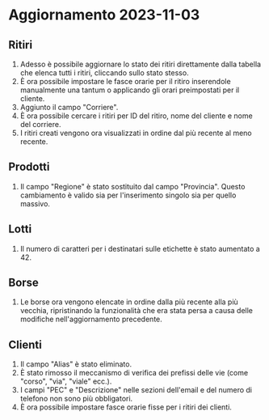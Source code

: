 # Aggiornamento 2023-11-03

## Ritiri

1. Adesso è possibile aggiornare lo stato dei ritiri direttamente dalla tabella che elenca tutti i ritiri, cliccando sullo stato stesso.
2. È ora possibile impostare le fasce orarie per il ritiro inserendole manualmente una tantum o applicando gli orari preimpostati per il cliente.
3. Aggiunto il campo "Corriere".
4. È ora possibile cercare i ritiri per ID del ritiro, nome del cliente e nome del corriere.
5. I ritiri creati vengono ora visualizzati in ordine dal più recente al meno recente.

## Prodotti

1. Il campo "Regione" è stato sostituito dal campo "Provincia". Questo cambiamento è valido sia per l'inserimento singolo sia per quello massivo.

## Lotti

1. Il numero di caratteri per i destinatari sulle etichette è stato aumentato a 42.

## Borse

1. Le borse ora vengono elencate in ordine dalla più recente alla più vecchia, ripristinando la funzionalità che era stata persa a causa delle modifiche nell'aggiornamento precedente.

## Clienti

1. Il campo "Alias" è stato eliminato.
2. È stato rimosso il meccanismo di verifica dei prefissi delle vie (come "corso", "via", "viale" ecc.).
3. I campi "PEC" e "Descrizione" nelle sezioni dell'email e del numero di telefono non sono più obbligatori.
4. È ora possibile impostare fasce orarie fisse per i ritiri dei clienti.
